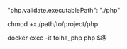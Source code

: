 "php.validate.executablePath": "./php"

chmod +x /path/to/project/php

docker exec -it folha_php php $@